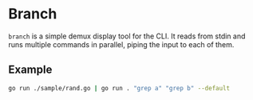 # Branch

`branch` is a simple demux display tool for the CLI.
It reads from stdin and runs multiple commands in parallel, piping the input to each of them.

## Example

```bash
go run ./sample/rand.go | go run . "grep a" "grep b" --default 
```

